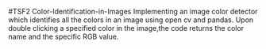 #TSF2 Color-Identification-in-Images
Implementing an image color detector which identifies all the colors in an image using open cv and pandas.
Upon double clicking a specified color in the image,the code returns the color name and the specific RGB value.
